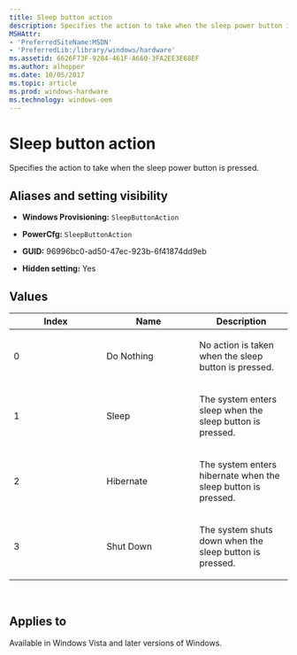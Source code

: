 ```yaml
---
title: Sleep button action
description: Specifies the action to take when the sleep power button is pressed.
MSHAttr:
- 'PreferredSiteName:MSDN'
- 'PreferredLib:/library/windows/hardware'
ms.assetid: 6626F73F-9284-461F-A660-3FA2EE3E68EF
ms.author: alhopper
ms.date: 10/05/2017
ms.topic: article
ms.prod: windows-hardware
ms.technology: windows-oem
---
```


# Sleep button action


Specifies the action to take when the sleep power button is pressed.

## <span id="Aliases_and_setting_visibility"></span><span id="aliases_and_setting_visibility"></span><span id="ALIASES_AND_SETTING_VISIBILITY"></span>Aliases and setting visibility


-   **Windows Provisioning:** `SleepButtonAction           `

-   **PowerCfg:** `SleepButtonAction           `

-   **GUID:** 96996bc0-ad50-47ec-923b-6f41874dd9eb

-   **Hidden setting:** Yes

## <span id="Values"></span><span id="values"></span><span id="VALUES"></span>Values


<table>
<colgroup>
<col width="33%" />
<col width="33%" />
<col width="33%" />
</colgroup>
<thead>
<tr class="header">
<th>Index</th>
<th>Name</th>
<th>Description</th>
</tr>
</thead>
<tbody>
<tr class="odd">
<td><p>0</p></td>
<td><p>Do Nothing</p></td>
<td><p>No action is taken when the sleep button is pressed.</p></td>
</tr>
<tr class="even">
<td><p>1</p></td>
<td><p>Sleep</p></td>
<td><p>The system enters sleep when the sleep button is pressed.</p></td>
</tr>
<tr class="odd">
<td><p>2</p></td>
<td><p>Hibernate</p></td>
<td><p>The system enters hibernate when the sleep button is pressed.</p></td>
</tr>
<tr class="even">
<td><p>3</p></td>
<td><p>Shut Down</p></td>
<td><p>The system shuts down when the sleep button is pressed.</p></td>
</tr>
</tbody>
</table>

 

## <span id="Applies_to"></span><span id="applies_to"></span><span id="APPLIES_TO"></span>Applies to


Available in Windows Vista and later versions of Windows.